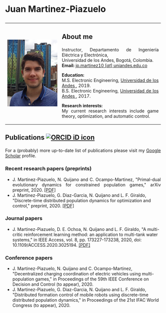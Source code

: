 
<html>
<h1>
<p> <b>Juan Martinez-Piazuelo</b> </p>
</h1>

<table border="0" cellpadding="5" cellspacing="0" width="100%">
  <tbody>
    <tr>
      <td width="35%">
      <img src="https://raw.githubusercontent.com/Martinez-Piazuelo/martinez-piazuelo.github.io/master/images/photo.png"
           alt="Photo"
           width="225" />
      </td>
      <td valign="top" width="65%">
      <h2>
      <p> <b>About me</b> <br> </p>
      </h2>
      <p align="justify">Instructor, Departamento de Ingeniería Eléctrica y Electrónica, <br>
      Universidad de los Andes, Bogotá, Colombia. <br>
      <b>Email:</b> <a href = "mailto: jp.martinez10@uniandes.edu.co"> jp.martinez10 [<i>at</i>] uniandes.edu.co </a>
      </p>
      <p> </p>
      <p align="justify"><b>Education:</b> <br>
         M.S. Electronic Engineering, <a href="https://uniandes.edu.co"> Universidad de los Andes </a>, 2019. <br>
         B.S. Electronic Engineering, <a href="https://uniandes.edu.co"> Universidad de los Andes </a>, 2017.         
      </p>
      <p> </p>
      <p align="justify"><b>Research interests:</b> <br>
         My current research interests include game theory, optimization, and automatic control. 
      </p>
      </td>
    </tr>
  </tbody>
</table>

<h2>
<p> <b>Publications</b> <a itemprop="sameAs" content="https://orcid.org/0000-0002-3032-0502" href="https://orcid.org/0000-0002-3032-0502" target="orcid.widget" rel="me noopener noreferrer" style="vertical-align:top;"><img src="https://orcid.org/sites/default/files/images/orcid_16x16.png" style="width:1em;margin-right:.5em;" alt="ORCID iD icon"></a> </p>
</h2>

<p align="justify"> For a (probably) more up-to-date list of publications please visit my <a href="https://scholar.google.com/citations?user=lSaf1NgAAAAJ&hl=es">Google Scholar</a> profile.</p>

<h3>
<p> <b>Recent research papers (preprints)</b> </p>
</h3>
<ul>

<li align="justify"> J. Martinez-Piazuelo, N. Quijano and C. Ocampo-Martinez, "Primal-dual evolutionary dynamics for constrained population games," arXiv preprint, 2020. <a href="https://arxiv.org/pdf/2008.09089.pdf">[PDF]</a>
</li>

<li> J. Martinez-Piazuelo, G. Diaz-Garcia, N. Quijano and L. F. Giraldo, "Discrete-time distributed population dynamics for optimization and control," preprint, 2020. <a href="https://martinez-piazuelo.github.io/preprints/2020/DTDPD.pdf">[PDF]</a>
</li>

</ul>

<h3>
<p> <b>Journal papers</b> </p>
</h3>
<ul>

<li>J. Martinez-Piazuelo, D. E. Ochoa, N. Quijano and L. F. Giraldo, "A multi-critic reinforcement learning method: an application to multi-tank water systems," in IEEE Access, vol. 8, pp. 173227-173238, 2020, doi: 10.1109/ACCESS.2020.3025194. <a href="https://ieeexplore.ieee.org/stamp/stamp.jsp?arnumber=9200594">[PDF]</a>
</li>

</ul>

<h3>
<p> <b>Conference papers</b> </p>
</h3>
<ul>

<li> J. Martinez-Piazuelo, N. Quijano and C. Ocampo-Martinez, "Decentralized charging coordination of electric vehicles using multi-population games," in Proceedings of the 59th IEEE Conference on Decision and Control (to appear), 2020.
</li>

<li> J. Martinez-Piazuelo, G. Diaz-Garcia, N. Quijano and L. F. Giraldo, "Distributed formation control of mobile robots using discrete-time distributed population dynamics," in Proceedings of the 21st IFAC World Congress (to appear), 2020.
</li>

</ul>

</html>


